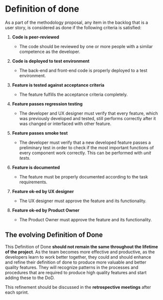 # Definition of done
As a part of the methodology proposal, any item in the backlog that is a user story, is considered as done if the following criteria is satisfied:

1. **Code is peer-reviewed**

    - The code should be reviewed by one or more people with a similar competence as the developer.

2. **Code is deployed to test environment**

    - The back-end and front-end code is properly deployed to a test environment. 

3. **Feature is tested against acceptance criteria**

    - The feature fulfills the acceptance criteria completely.

4. **Feature passes regression testing**

    - The developer and UX designer must verify that every feature, which was previously developed and tested, still performs correctly after it was changed or interfaced with other feature.

5. **Feature passes smoke test**

    - The developer must verify that a new developed feature passes a preliminary test in order to check if the most important functions of every component work correctly. This can be performed with *unit tests*.  

6. **Feature is documented**

    - The feature must be properly documented according to the task requirements. 

7. **Feature ok-ed by UX designer**

    - The UX designer must approve the feature and its functionality.

8. **Feature ok-ed by Product Owner**

    - The Product Owner must approve the feature and its functionality. 

## The evolving Definition of Done

This Definition of Done **should not remain the same throughout the lifetime of the project**. As the team becomes more effective and productive, as the developers learn to work better together, they could and should enhance and refine their definition of done to produce more valuable and better quality features. They will recognize patterns in the processes and procedures that are required to produce high quality features and start adding these to the DoD.

This refinement should be discussed in the **retrospective meetings** after each sprint. 
